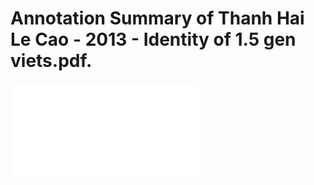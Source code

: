 # Annotation Summary of Thanh Hai Le Cao - 2013 - Identity of 1.5 gen viets.pdf.
![](Attachments/PDFs/Thanh%20Hai%20Le%20Cao%20-%202013%20-%20Identity%20of%201.5%20gen%20viets.pdf)